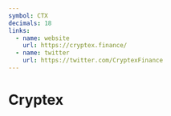 ```yaml
---
symbol: CTX
decimals: 18
links:
  - name: website
    url: https://cryptex.finance/
  - name: twitter
    url: https://twitter.com/CryptexFinance
---
```


# Cryptex
